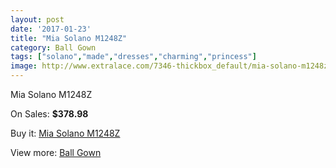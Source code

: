 ```yaml
---
layout: post
date: '2017-01-23'
title: "Mia Solano M1248Z"
category: Ball Gown
tags: ["solano","made","dresses","charming","princess"]
image: http://www.extralace.com/7346-thickbox_default/mia-solano-m1248z.jpg
---
```

Mia Solano M1248Z

On Sales: **$378.98**
<a href="https://www.extralace.com/ball-gown/3473-mia-solano-m1248z.html"><amp-img layout="responsive" width="600" height="600" src="//www.extralace.com/7346-thickbox_default/mia-solano-m1248z.jpg" alt="Mia Solano M1248Z 0" /></a>
<a href="https://www.extralace.com/ball-gown/3473-mia-solano-m1248z.html"><amp-img layout="responsive" width="600" height="600" src="//www.extralace.com/7348-thickbox_default/mia-solano-m1248z.jpg" alt="Mia Solano M1248Z 1" /></a>
<a href="https://www.extralace.com/ball-gown/3473-mia-solano-m1248z.html"><amp-img layout="responsive" width="600" height="600" src="//www.extralace.com/7347-thickbox_default/mia-solano-m1248z.jpg" alt="Mia Solano M1248Z 2" /></a>

Buy it: [Mia Solano M1248Z](https://www.extralace.com/ball-gown/3473-mia-solano-m1248z.html "Mia Solano M1248Z")

View more: [Ball Gown](https://www.extralace.com/3-ball-gown "Ball Gown")